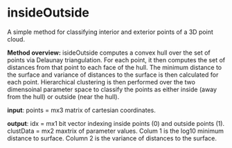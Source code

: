 # insideOutside
A simple method for classifying interior and exterior points of a 3D point cloud. 

**Method overview:**
isideOutside computes a convex hull over the set of points via Delaunay triangulation. 
For each point, it then computes the set of distances from that point to each face of the hull.
The minimum distance to the surface and variance of distances to the surface is then calculated for each point.
Hierarchical clustering is then performed over the two dimensoinal parameter space to classify the points as either inside (away from the hull) or outside (near the hull).

**input**: points = mx3 matrix of cartesian coordinates. 

**output**: idx = mx1 bit vector indexing inside points (0) and outside points (1).
        clustData = mx2 maxtrix of parameter values. 
                    Colum 1 is the log10 minimum distance to surface. 
                    Column 2 is the variance of distances to the surface.

